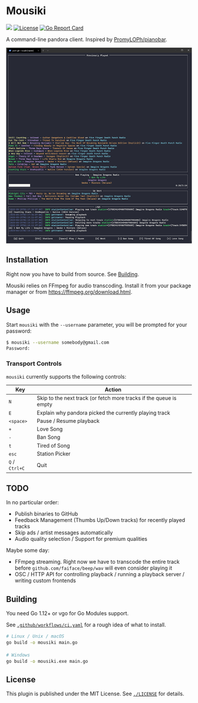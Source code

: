 # Mousiki

[![](https://github.com/nlowe/mousiki/workflows/CI/badge.svg)](https://github.com/nlowe/mousiki/actions)  [![License](https://img.shields.io/badge/license-MIT-brightgreen)](./LICENSE) [![Go Report Card](https://goreportcard.com/badge/github.com/nlowe/mousiki)](https://goreportcard.com/report/github.com/nlowe/mousiki)

A command-line pandora client. Inspired by [PromyLOPh/pianobar](https://github.com/PromyLOPh/pianobar).

![](doc/mousiki.png)

## Installation

Right now you have to build from source. See [Building](#building).

Mousiki relies on FFmpeg for audio transcoding. Install it from your package manager or from
https://ffmpeg.org/download.html.

## Usage

Start `mousiki` with the `--username` parameter, you will be prompted for
your password:

```bash
$ mousiki --username somebody@gmail.com
Password:
```

### Transport Controls

`mousiki` currently supports the following controls:

| Key | Action |
| --- | ------ |
| `N` | Skip to the next track (or fetch more tracks if the queue is empty |
| `E` | Explain why pandora picked the currently playing track |
| `<space>` | Pause / Resume playback |
| `+` | Love Song |
| `-` | Ban Song |
| `t` | Tired of Song |
| `esc` | Station Picker |
| `Q` / `Ctrl+C` | Quit |

## TODO

In no particular order:

* Publish binaries to GitHub
* Feedback Management (Thumbs Up/Down tracks) for recently played tracks
* Skip ads / artist messages automatically
* Audio quality selection / Support for premium qualities

Maybe some day:

* FFmpeg streaming. Right now we have to transcode the entire track before `github.com/faiface/beep/wav` will even consider playing it
* OSC / HTTP API for controlling playback / running a playback server / writing custom frontends

## Building

You need Go 1.12+ or vgo for Go Modules support.

See [`.github/workflows/ci.yaml`](.github/workflows/ci.yaml) for a rough idea of what to install.

```bash
# Linux / Unix / macOS
go build -o mousiki main.go

# Windows
go build -o mousiki.exe main.go
```

## License

This plugin is published under the MIT License. See [`./LICENSE`](./LICENSE) for details.
